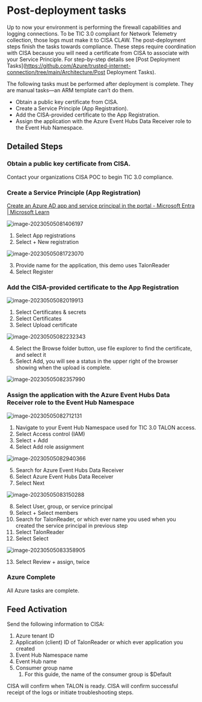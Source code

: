 # Post-deployment tasks

Up to now your environment is performing the firewall capabilities and logging connections. To be TIC 3.0 compliant for Network Telemetry collection, those logs must make it to CISA CLAW. The post-deployment steps finish the tasks towards compliance. These steps require coordination with CISA because you will need a certificate from CISA to associate with your Service Principle. For step-by-step details see [Post Deployment Tasks](https://github.com/Azure/trusted-internet-connection/tree/main/Architecture/Post Deployment Tasks).

The following tasks must be performed after deployment is complete. They are manual tasks—an ARM template can't do them.

- Obtain a public key certificate from CISA. 
- Create a Service Principle (App Registration).
- Add the CISA-provided certificate to the App Registration.
- Assign the application with the Azure Event Hubs Data Receiver role to the Event Hub Namespace.

## Detailed Steps

### Obtain a public key certificate from CISA. 

Contact your organizations CISA POC to begin TIC 3.0 compliance.

### Create a Service Principle (App Registration)

[Create an Azure AD app and service principal in the portal - Microsoft Entra | Microsoft Learn](https://learn.microsoft.com/en-us/azure/active-directory/develop/howto-create-service-principal-portal)

![image-20230505081406197](C:\Users\paull\OneDrive\Pictures\Typora\README\CreateSP-001.png)

1. Select App registrations
2. Select + New registration

![image-20230505081723070](C:\Users\paull\OneDrive\Pictures\Typora\README\image-20230505081723070.png)

3. Provide name for the application, this demo uses TalonReader
4. Select Register

### Add the CISA-provided certificate to the App Registration

![image-20230505082019913](C:\Users\paull\OneDrive\Pictures\Typora\README\image-20230505082019913.png)

1. Select Certificates & secrets
2. Select Certificates
3. Select Upload certificate

![image-20230505082232343](C:\Users\paull\OneDrive\Pictures\Typora\README\image-20230505082232343.png)

4. Select the Browse folder button, use file explorer to find the certificate, and select it
5. Select Add, you will see a status in the upper right of the browser showing when the upload is complete. 

![image-20230505082357990](C:\Users\paull\OneDrive\Pictures\Typora\README\image-20230505082357990.png)

### Assign the application with the Azure Event Hubs Data Receiver role to the Event Hub Namespace

![image-20230505082712131](C:\Users\paull\OneDrive\Pictures\Typora\README\image-20230505082712131.png)

1. Navigate to your Event Hub Namespace used for TIC 3.0 TALON access.
2. Select Access control (IAM)
3. Select + Add
4. Select Add role assignment

![image-20230505082940366](C:\Users\paull\OneDrive\Pictures\Typora\README\image-20230505082940366.png)

5. Search for Azure Event Hubs Data Receiver
6. Select Azure Event Hubs Data Receiver
7. Select Next

![image-20230505083150288](C:\Users\paull\OneDrive\Pictures\Typora\README\image-20230505083150288.png)

8. Select User, group, or service principal
9. Select + Select members
10. Search for TalonReader, or which ever name you used when you created the service principal in previous step
11. Select TalonReader
12. Select Select

![image-20230505083358905](C:\Users\paull\OneDrive\Pictures\Typora\README\image-20230505083358905.png)

13. Select Review + assign, twice

### Azure Complete

All Azure tasks are complete.

## Feed Activation

Send the following information to CISA:

1. Azure tenant ID
2. Application (client) ID of TalonReader or which ever application you created
3. Event Hub Namespace name
4. Event Hub name
5. Consumer group name
   1. For this guide, the name of the consumer group is $Default

CISA will confirm when TALON is ready. CISA will confirm successful receipt of the logs or initiate troubleshooting steps.